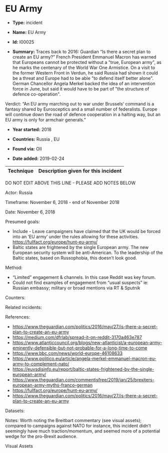 # EU Army

* **Type:** incident

* **Name:** EU Army

* **Id:** I00025

* **Summary:** Traces back to 2016: Guardian “Is there a secret plan to create an EU army?” French President Emmanuel Macron has warned that Europeans cannot be protected without a "true, European army", as he marks the centenary of the World War One Armistice. On a visit to the former Western Front in Verdun, he said Russia had shown it could be a threat and Europe had to be able "to defend itself better alone". German Chancellor Angela Merkel backed the idea of an intervention force in June, but said it would have to be part of "the structure of defence co-operation".

Verdict: “An EU army marching out to war under Brussels’ command is a fantasy shared by Eurosceptics and a small number of federalists. Europe will continue down the road of defence cooperation in a halting way, but an EU army is only for armchair generals.”

* **Year started:** 2018

* **Countries:** Russia , EU

* **Found via:** OII

* **Date added:** 2019-02-24
 

| Technique | Description given for this incident |
| --------- | ------------------------- |


DO NOT EDIT ABOVE THIS LINE - PLEASE ADD NOTES BELOW

Actor: Russia

Timeframe: November 6, 2018 - end of November 2018

Date: November 6, 2018

Presumed goals:

* Include - Leave campaigners have claimed that the UK would be forced into an ‘EU army’ under the rules allowing for these activities. https://fullfact.org/europe/hunt-eu-army/
* Baltic states are frightened by the single European army. The new European security system will be anti-American. To the leadership of the Baltic states, based on Russophobia, this doesn’t look good.

Method: 

* “Limited” engagement & channels. In this case Reddit was key forum. 
* Could not find examples of engagement from “usual suspects” ie: Russian embassy; military or broad mentions via RT & Sputnik

Counters: 

Related incidents: 

References: 

* https://www.theguardian.com/politics/2016/may/27/is-there-a-secret-plan-to-create-an-eu-army
* https://medium.com/dfrlab/spread-it-on-reddit-3170a463e787
* https://www.atlanticcouncil.org/blogs/new-atlanticist/a-european-army-eminently-defensible-but-not-probable-for-a-long-time-to-come
* https://www.bbc.com/news/world-europe-46108633
* https://www.politico.eu/article/angela-merkel-emmanuel-macron-eu-army-to-complement-nato/
* https://euvsdisinfo.eu/report/baltic-states-frightened-by-the-single-european-army/
* https://www.theguardian.com/commentisfree/2019/jan/25/brexiters-european-army-myths-franco-german
* https://fullfact.org/europe/hunt-eu-army/
* https://www.theguardian.com/politics/2016/may/27/is-there-a-secret-plan-to-create-an-eu-army


Datasets: 

Notes:
Worth noting the Breitbart commentary (see visual assets); compared to campaigns against NATO for instance, this incident didn’t seemingly have much traction/momentum, and seemed more of a potential wedge for the pro-Brexit audience.

Visual Assets

